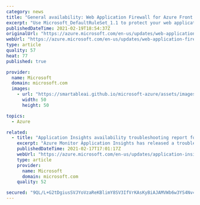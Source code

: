 ```yaml
---
category: news
title: "General availability: Web Application Firewall for Azure Front Door managed ruleset refresh"
excerpt: "Use Microsoft_DefaultRuleSet_1.1 to protect your web applications from OWASP top 10 vulnerabilities."
publishedDateTime: 2021-02-19T18:54:37Z
originalUrl: "https://azure.microsoft.com/en-us/updates/web-application-firewall-for-azure-front-door-managed-ruleset-refresh/"
webUrl: "https://azure.microsoft.com/en-us/updates/web-application-firewall-for-azure-front-door-managed-ruleset-refresh/"
type: article
quality: 57
heat: 77
published: true

provider:
  name: Microsoft
  domain: microsoft.com
  images:
    - url: "https://smartableai.github.io/microsoft-azure/assets/images/organizations/microsoft.com-50x50.jpg"
      width: 50
      height: 50

topics:
  - Azure

related:
  - title: "Application Insights availability troubleshooting report for URL tests "
    excerpt: "Azure Monitor Application Insights has released a troubleshooting report for URL ping web tests to help quickly identify the root cause behind a test failure."
    publishedDateTime: 2021-02-17T17:01:17Z
    webUrl: "https://azure.microsoft.com/en-us/updates/application-insights-availability-troubleshooting-report-for-url-tests/"
    type: article
    provider:
      name: Microsoft
      domain: microsoft.com
    quality: 52

secured: "9QL/L+G2tDgiusSVJYoVzaReKBlimY8SV3IfVrKAsKyBiAJAMVWb6w3YS4Nv45t0bBnjm8UO9G3fyxd+gPq47skUaTn2tgM5XNFFz6CeFKB6eqAPozNpPqkwwRVK61yJxsk9GiZ+RFS+Yic66Dd6ZwbqyuqSIMNIPXjC6LPsCfA30YoGC7uBdJqe/rg4Lrh5745QoNyFjNFZ4yWSUE+bFqMv+K27Fe3+HbLmoFJZT2ntUuFP3SFNljpxjkIqwjjYWlA6ih2Ef/wTLLFIPydzYGylX/pxaZzCyfTyuTqE9Qu65I5ynqDoY53nqoxnqCW1zLCXzhOTy5ohAAHj4wsPMagH6lhawORYt7M4rodJjx8=;D/H0vSTwLAZ6qVQBACyzbg=="
---
```


